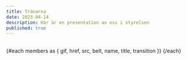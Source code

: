 ```yaml
---
title: Tränarna
date: 2023-04-14
description: Här är en presentation av oss i styrelsen
published: true
---
```

<script lang="ts">
import { Profile}  from '$components'

const type = "close"

let members = [
    {
    href: "/",
    src: \`/images/profile/${type}/tony.png\`,
    gif: "/images/judo.gif",
    name: "Tony Jansson",
    title: "Huvudtränare",
    belt: "1 Dan (Svart)",
  },
    {
    href: "/",
    src: \`/images/profile/${type}/mattias.png\`,
    gif: "random",
    name: "Mattias Wallinius",
    title: "Vice Huvudtränare",
    belt: "1 Dan (Svart)" ,
  },
  {
    href: "/",
    src: \`/images/profile/${type}/madde.png\`,
    gif: "random",
    name: "Madeleine Fristedt Nilsson",
    title: "Tränare",
    belt: "1 Kyu (Brun)",
  },
{
    href: "/",
    src: \`/images/profile/${type}/hilko.png\`,
    gif: "random",
    name: "Hilko Spoelstra",
    title: "Tränare",
    belt: "1 Kyu (Brun)",
  },
  {
    href: "/",
    src: \`/images/profile/${type}/paul.png\`,
    gif: "random",
    name: "Paul Andersson",
    title: "Tränare",
    belt: "1 Kyu (Brun)",
  },
  {
    href: "/",
    src: \`/images/profile/${type}/hannes.png\`,
    gif: "random",
    name: "Hannes Alm",
    title: "Hjälptränare",
    belt: "1 Kyu (Brun)",
  },
  {
    href: "/",
    src: \`/images/profile/${type}/benjamin.png\`,
    gif: "random",
    name: "Benjamin Fristedt",
    title: "Hjälptränare",
    belt: "3 Kyu (Blå-grön)",
  },
    {
    href: "/",
    src: \`/images/profile/${type}/alexander.png\`,
    gif: "random",
    name: "Alexander Bäckström",
    title: "Hjälptränare",
    belt: "3 Kyu (Blå-grön)",
  },
  {
    href: "/",
    src: \`/images/profile/${type}/magdalena.png\`,
    gif: "random",
    name: "Magdalena Alm",
    title: "Hjälptränare",
    belt: "3 Kyu (Blå-grön)",
  },
  {
    href: "/",
    src: \`/images/profile/${type}/milton.png\`,
    gif: "random",
    name: "Milton Holst",
    title: "Hjälptränare",
    belt: "3 Kyu (Blå-grön)",
  },
  {
    href: "/",
    src: \`/images/profile/${style}/sania.png\`,
    gif: "/images/unicorn-drinking-boba.gif",
    alt: "Sania Bäckström",
    name: "Sania Bäckström",
    title: "Hjälptränare",
    belt: "3 Kyu (Grön)",
  },
  
];
</script>

<br/>
<div class="not-prose flex flex-wrap justify-center sm:justify-between ">
  {#each members as { gif, href, src, belt, name, title, transition }}
        <Profile name={name} title={title} image={src} gif={gif}  belt={belt}/>
  {/each}

</div>
